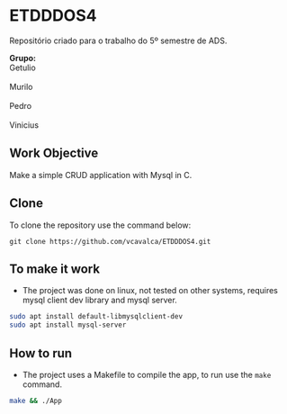 # ETDDDOS4
Repositório criado para o trabalho do 5º semestre de ADS.

**Grupo:**
<br>Getulio</br>
<br>Murilo</br>
<br>Pedro</br>
<br>Vinicius</br>

## Work Objective

Make a simple CRUD application with Mysql in C.

## Clone

To clone the repository use the command below:

```
git clone https://github.com/vcavalca/ETDDDOS4.git
```

## To make it work

- The project was done on linux, not tested on other systems, requires mysql client dev library and mysql server.

``` bash
sudo apt install default-libmysqlclient-dev
sudo apt install mysql-server
```

## How to run

- The project uses a Makefile to compile the app, to run use the `make` command.

``` bash
make && ./App
```
